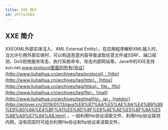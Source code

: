 ```yaml
---
title: XXE 简介
id: zhfly3584
---
```


## XXE 简介

XXE(XML外部实体注入、XML External Entity），在应用程序解析XML输入时，当允许引用外部实体时，可以构造恶意内容导致读取任意文件或SSRF、端口探测、DoS拒绝服务攻击、执行系统命令、攻击内部网站等。Java中的XXE支持sun.net.www.protocol里面的所有[协议](http://www.liuhaihua.cn/archives/tag/protocol)：[http](http://www.liuhaihua.cn/archives/tag/http)，[https](http://www.liuhaihua.cn/archives/tag/https)，file，[ftp](http://www.liuhaihua.cn/archives/tag/ftp)，[mail](http://www.liuhaihua.cn/archives/tag/mail)to，jar，[netdoc](http://qclover.cn/2019/01/13/java%E8%87%AA%E5%AE%9A%E4%B9%89%E9%80%9A%E4%BF%A1%E5%8D%8F%E8%AE%AE%E5%8F%8A%E5%88%A9%E7%94%A8.html) 。一般利用file协议读取文件、利用http协议探测内网，没有回显时可组合利用file协议和ftp协议来读取文件。